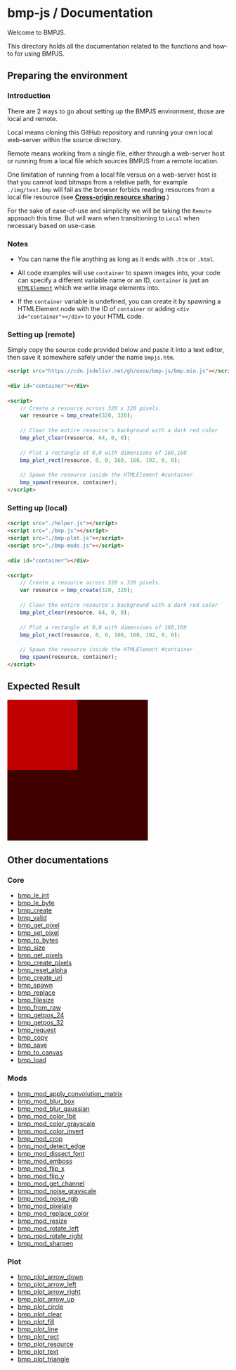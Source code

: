 # bmp-js / Documentation

Welcome to BMPJS.

This directory holds all the documentation related to the functions and how-to for using BMPJS.

## Preparing the environment

### Introduction

There are 2 ways to go about setting up the BMPJS environment, those are local and remote.

Local means cloning this GitHub repository and running your own local web-server within the source directory.

Remote means working from a single file, either through a web-server host or running from a local file which sources BMPJS from a remote location.

One limitation of running from a local file versus on a web-server host is that you cannot load bitmaps from a relative path, for example `./img/test.bmp` will fail as the browser forbids reading resources from a local file resource (see [**Cross-origin resource sharing**](https://en.wikipedia.org/wiki/Cross-origin_resource_sharing).)

For the sake of ease-of-use and simplicity we will be taking the `Remote` approach this time. But will warn when transitioning to `Local` when necessary based on use-case.

### Notes

- You can name the file anything as long as it ends with `.htm` or `.html`.

- All code examples will use `container` to spawn images into, your code can specify a different variable name or an ID, `container` is just an [`HTMLElement`](https://developer.mozilla.org/en-US/docs/Web/API/HTMLElement) which we write image elements into.

- If the `container` variable is undefined, you can create it by spawning a HTMLElement node with the ID of `container` or adding `<div id="container"></div>` to your HTML code.

### Setting up (remote)

Simply copy the source code provided below and paste it into a text editor, then save it somewhere safely under the name `bmpjs.htm`.

```html
<script src="https://cdn.jsdelivr.net/gh/oxou/bmp-js/bmp.min.js"></script>

<div id="container"></div>

<script>
    // Create a resource across 320 x 320 pixels.
    var resource = bmp_create(320, 320);

    // Clear the entire resource's background with a dark red color
    bmp_plot_clear(resource, 64, 0, 0);

    // Plot a rectangle at 0,0 with dimensions of 160,160
    bmp_plot_rect(resource, 0, 0, 160, 160, 192, 0, 0);

    // Spawn the resource inside the HTMLElement #container
    bmp_spawn(resource, container);
</script>
```

### Setting up (local)

```html
<script src="./helper.js"></script>
<script src="./bmp.js"></script>
<script src="./bmp-plot.js"></script>
<script src="./bmp-mods.js"></script>

<div id="container"></div>

<script>
    // Create a resource across 320 x 320 pixels.
    var resource = bmp_create(320, 320);

    // Clear the entire resource's background with a dark red color
    bmp_plot_clear(resource, 64, 0, 0);

    // Plot a rectangle at 0,0 with dimensions of 160,160
    bmp_plot_rect(resource, 0, 0, 160, 160, 192, 0, 0);

    // Spawn the resource inside the HTMLElement #container
    bmp_spawn(resource, container);
</script>
```

## Expected Result

![expected-result](./img/001.png)

## Other documentations
### Core
- [bmp_le_int](./bmp_le_int.md)
- [bmp_le_byte](./bmp_le_byte.md)
- [bmp_create](./bmp_create.md)
- [bmp_valid](./bmp_valid.md)
- [bmp_get_pixel](./bmp_get_pixel.md)
- [bmp_set_pixel](./bmp_set_pixel.md)
- [bmp_to_bytes](./bmp_to_bytes.md)
- [bmp_size](./bmp_size.md)
- [bmp_get_pixels](./bmp_get_pixels.md)
- [bmp_create_pixels](./bmp_create_pixels.md)
- [bmp_reset_alpha](./bmp_reset_alpha.md)
- [bmp_create_uri](./bmp_create_uri.md)
- [bmp_spawn](./bmp_spawn.md)
- [bmp_replace](./bmp_replace.md)
- [bmp_filesize](./bmp_filesize.md)
- [bmp_from_raw](./bmp_from_raw.md)
- [bmp_getpos_24](./bmp_getpos_24.md)
- [bmp_getpos_32](./bmp_getpos_32.md)
- [bmp_request](./bmp_request.md)
- [bmp_copy](./bmp_copy.md)
- [bmp_save](./bmp_save.md)
- [bmp_to_canvas](./bmp_to_canvas.md)
- [bmp_load](./bmp_load.md)

### Mods
- [bmp_mod_apply_convolution_matrix](./bmp_mod_apply_convolution_matrix.md)
- [bmp_mod_blur_box](./bmp_mod_blur_box.md)
- [bmp_mod_blur_gaussian](./bmp_mod_blur_gaussian.md)
- [bmp_mod_color_1bit](./bmp_mod_color_1bit.md)
- [bmp_mod_color_grayscale](./bmp_mod_color_grayscale.md)
- [bmp_mod_color_invert](./bmp_mod_color_invert.md)
- [bmp_mod_crop](./bmp_mod_crop.md)
- [bmp_mod_detect_edge](./bmp_mod_detect_edge.md)
- [bmp_mod_dissect_font](./bmp_mod_dissect_font.md)
- [bmp_mod_emboss](./bmp_mod_emboss.md)
- [bmp_mod_flip_x](./bmp_mod_flip_x.md)
- [bmp_mod_flip_y](./bmp_mod_flip_y.md)
- [bmp_mod_get_channel](./bmp_mod_get_channel.md)
- [bmp_mod_noise_grayscale](./bmp_mod_noise_grayscale.md)
- [bmp_mod_noise_rgb](./bmp_mod_noise_rgb.md)
- [bmp_mod_pixelate](./bmp_mod_pixelate.md)
- [bmp_mod_replace_color](./bmp_mod_replace_color.md)
- [bmp_mod_resize](./bmp_mod_resize.md)
- [bmp_mod_rotate_left](./bmp_mod_rotate_left.md)
- [bmp_mod_rotate_right](./bmp_mod_rotate_right.md)
- [bmp_mod_sharpen](./bmp_mod_sharpen.md)

### Plot
- [bmp_plot_arrow_down](./bmp-plot-arrow-down.md)
- [bmp_plot_arrow_left](./bmp-plot-arrow-left.md)
- [bmp_plot_arrow_right](./bmp-plot-arrow-right.md)
- [bmp_plot_arrow_up](./bmp-plot-arrow-up.md)
- [bmp_plot_circle](./bmp-plot-circle.md)
- [bmp_plot_clear](./bmp-plot-clear.md)
- [bmp_plot_fill](./bmp-plot-fill.md)
- [bmp_plot_line](./bmp-plot-line.md)
- [bmp_plot_rect](./bmp-plot-rect.md)
- [bmp_plot_resource](./bmp-plot-resource.md)
- [bmp_plot_text](./bmp-plot-text.md)
- [bmp_plot_triangle](./bmp-plot-triangle.md)
